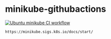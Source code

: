 # minikube-githubactions

[![Ubuntu minikube CI workflow](https://github.com/githubfoam/minikube-githubactions/actions/workflows/ubuntu-minikube-workflow.yml/badge.svg?branch=main)](https://github.com/githubfoam/minikube-githubactions/actions/workflows/ubuntu-minikube-workflow.yml)  
~~~~
https://minikube.sigs.k8s.io/docs/start/
~~~~
